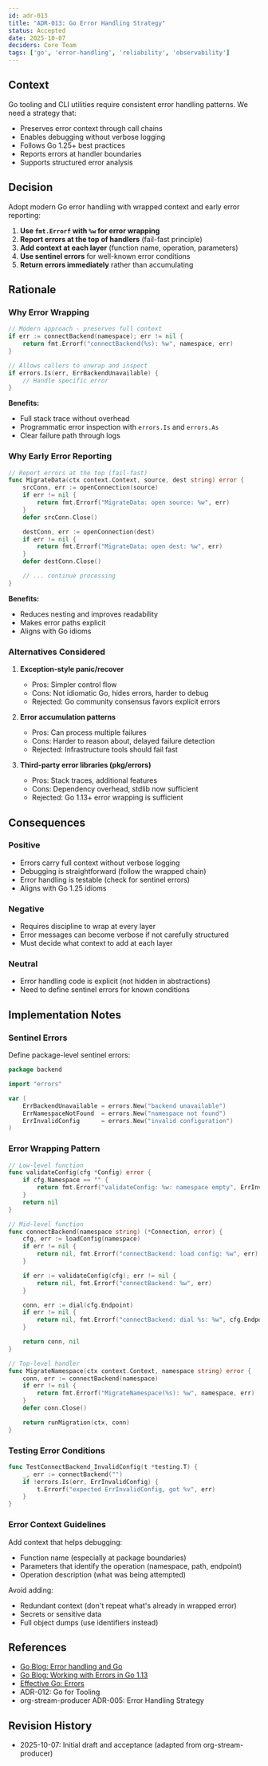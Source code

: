 ```yaml
---
id: adr-013
title: "ADR-013: Go Error Handling Strategy"
status: Accepted
date: 2025-10-07
deciders: Core Team
tags: ['go', 'error-handling', 'reliability', 'observability']
---
```


## Context

Go tooling and CLI utilities require consistent error handling patterns. We need a strategy that:
- Preserves error context through call chains
- Enables debugging without verbose logging
- Follows Go 1.25+ best practices
- Reports errors at handler boundaries
- Supports structured error analysis

## Decision

Adopt modern Go error handling with wrapped context and early error reporting:

1. **Use `fmt.Errorf` with `%w` for error wrapping**
2. **Report errors at the top of handlers** (fail-fast principle)
3. **Add context at each layer** (function name, operation, parameters)
4. **Use sentinel errors** for well-known error conditions
5. **Return errors immediately** rather than accumulating

## Rationale

### Why Error Wrapping

```go
// Modern approach - preserves full context
if err := connectBackend(namespace); err != nil {
    return fmt.Errorf("connectBackend(%s): %w", namespace, err)
}

// Allows callers to unwrap and inspect
if errors.Is(err, ErrBackendUnavailable) {
    // Handle specific error
}
```

**Benefits:**
- Full stack trace without overhead
- Programmatic error inspection with `errors.Is` and `errors.As`
- Clear failure path through logs

### Why Early Error Reporting

```go
// Report errors at the top (fail-fast)
func MigrateData(ctx context.Context, source, dest string) error {
    srcConn, err := openConnection(source)
    if err != nil {
        return fmt.Errorf("MigrateData: open source: %w", err)
    }
    defer srcConn.Close()

    destConn, err := openConnection(dest)
    if err != nil {
        return fmt.Errorf("MigrateData: open dest: %w", err)
    }
    defer destConn.Close()

    // ... continue processing
}
```

**Benefits:**
- Reduces nesting and improves readability
- Makes error paths explicit
- Aligns with Go idioms

### Alternatives Considered

1. **Exception-style panic/recover**
   - Pros: Simpler control flow
   - Cons: Not idiomatic Go, hides errors, harder to debug
   - Rejected: Go community consensus favors explicit errors

2. **Error accumulation patterns**
   - Pros: Can process multiple failures
   - Cons: Harder to reason about, delayed failure detection
   - Rejected: Infrastructure tools should fail fast

3. **Third-party error libraries (pkg/errors)**
   - Pros: Stack traces, additional features
   - Cons: Dependency overhead, stdlib now sufficient
   - Rejected: Go 1.13+ error wrapping is sufficient

## Consequences

### Positive

- Errors carry full context without verbose logging
- Debugging is straightforward (follow the wrapped chain)
- Error handling is testable (check for sentinel errors)
- Aligns with Go 1.25 idioms

### Negative

- Requires discipline to wrap at every layer
- Error messages can become verbose if not carefully structured
- Must decide what context to add at each layer

### Neutral

- Error handling code is explicit (not hidden in abstractions)
- Need to define sentinel errors for known conditions

## Implementation Notes

### Sentinel Errors

Define package-level sentinel errors:

```go
package backend

import "errors"

var (
    ErrBackendUnavailable = errors.New("backend unavailable")
    ErrNamespaceNotFound  = errors.New("namespace not found")
    ErrInvalidConfig      = errors.New("invalid configuration")
)
```

### Error Wrapping Pattern

```go
// Low-level function
func validateConfig(cfg *Config) error {
    if cfg.Namespace == "" {
        return fmt.Errorf("validateConfig: %w: namespace empty", ErrInvalidConfig)
    }
    return nil
}

// Mid-level function
func connectBackend(namespace string) (*Connection, error) {
    cfg, err := loadConfig(namespace)
    if err != nil {
        return nil, fmt.Errorf("connectBackend: load config: %w", err)
    }

    if err := validateConfig(cfg); err != nil {
        return nil, fmt.Errorf("connectBackend: %w", err)
    }

    conn, err := dial(cfg.Endpoint)
    if err != nil {
        return nil, fmt.Errorf("connectBackend: dial %s: %w", cfg.Endpoint, err)
    }

    return conn, nil
}

// Top-level handler
func MigrateNamespace(ctx context.Context, namespace string) error {
    conn, err := connectBackend(namespace)
    if err != nil {
        return fmt.Errorf("MigrateNamespace(%s): %w", namespace, err)
    }
    defer conn.Close()

    return runMigration(ctx, conn)
}
```

### Testing Error Conditions

```go
func TestConnectBackend_InvalidConfig(t *testing.T) {
    _, err := connectBackend("")
    if !errors.Is(err, ErrInvalidConfig) {
        t.Errorf("expected ErrInvalidConfig, got %v", err)
    }
}
```

### Error Context Guidelines

Add context that helps debugging:
- Function name (especially at package boundaries)
- Parameters that identify the operation (namespace, path, endpoint)
- Operation description (what was being attempted)

Avoid adding:
- Redundant context (don't repeat what's already in wrapped error)
- Secrets or sensitive data
- Full object dumps (use identifiers instead)

## References

- [Go Blog: Error handling and Go](https://go.dev/blog/error-handling-and-go)
- [Go Blog: Working with Errors in Go 1.13](https://go.dev/blog/go1.13-errors)
- [Effective Go: Errors](https://go.dev/doc/effective_go#errors)
- ADR-012: Go for Tooling
- org-stream-producer ADR-005: Error Handling Strategy

## Revision History

- 2025-10-07: Initial draft and acceptance (adapted from org-stream-producer)
